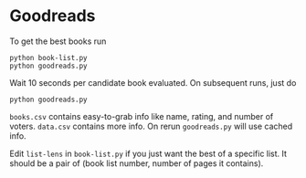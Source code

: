 # Goodreads
To get the best books run
```
python book-list.py
python goodreads.py
```

Wait 10 seconds per candidate book evaluated. On subsequent runs, just do
```
python goodreads.py
```

`books.csv` contains easy-to-grab info like name, rating, and number of voters. `data.csv` contains more info. On rerun `goodreads.py` will use cached info.

Edit `list-lens` in `book-list.py` if you just want the best of a specific list. It should be a pair of (book list number, number of pages it contains).
